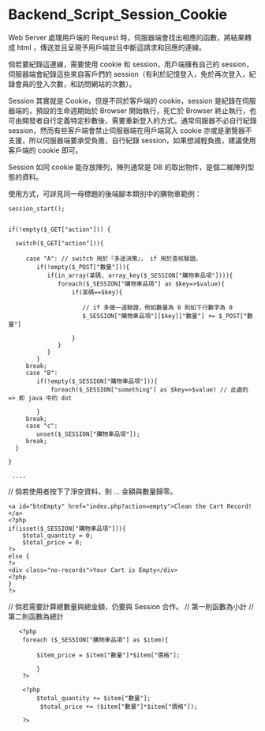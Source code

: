 # Backend_Script_Session_Cookie

Web Server 處理用戶端的 Request 時，伺服器端會找出相應的函數，將結果轉成 html ，傳送並且呈現予用戶端並且中斷這請求和回應的連線。

倘若要紀錄這連線，需要使用 cookie 和 session，用戶端擁有自己的 session，伺服器端會紀錄這些來自客戶們的 session（有利於記憶登入，免於再次登入，紀錄會員的登入次數，和訪問網站的次數）。

Session 其實就是 Cookie，但是不同於客戶端的 cookie，session 是紀錄在伺服器端的，預設的生命週期始於 Browser 開始執行，死亡於 Browser 終止執行，也可由開發者自行定義特定秒數後，需要重新登入的方式。通常伺服器不必自行紀錄 session，然而有些客戶端會禁止伺服器端在用戶端寫入 cookie 亦或是瀏覽器不支援，所以伺服器端要承受負擔，自行紀錄 session，如果想減輕負擔，建議使用客戶端的 cookie 即可。

Session 如同 cookie 能存放陣列，陣列通常是 DB 的取出物件，是個二維陣列型態的資料。

使用方式，可詳見同一母標題的後端腳本類別中的購物車範例：


    session_start();
    
    
    if(!empty($_GET["action"])) {
    
      switch($_GET["action"])){
      
         case "A": // switch 用於『多途決策』， if 用於查核驗證。
            if(!empty($_POST["數量"])){
               if(in_array(某碼, array_key($_SESSION["購物車品項"]))){
                  foreach($_SESSION["購物車品項"] as $key=>$value){
                      if(某碼==$key){
                      
                         // if 多做一道驗證，例如數量為 0 則如下行數字為 0
                         $_SESSION["購物車品項"][$key]["數量"] += $_POST["數量"]
                      
                      }
                  }
               }
            }
         break;
         case "B":
            if(!empty($_SESSION["購物車品項"])){
                foreach($_SESSION["something"] as $key=>$value) // 此處的 => 即 java 中的 dot 
            
            }
         break;
         case "c":
            unset($_SESSION["購物車品項"]);
         break;
      }
    
    }
  
     ....
  
   // 倘若使用者按下了淨空資料，則 ... 金額與數量歸零。
   
    <a id="btnEmpty" href="index.php?action=empty">Clean the Cart Record!</a>
    <?php
    if(isset($_SESSION["購物車品項"])){
        $total_quantity = 0;
        $total_price = 0;
    ?>
    else {
    ?>
    <div class="no-records">Your Cart is Empty</div>
    <?php 
    }
    ?>
    
   // 倘若需要計算總數量與總金額，仍要與 Session 合作。
   // 第一則函數為小計
   // 第二則函數為總計
   
       <?php		
        foreach ($_SESSION["購物車品項"] as $item){
        
            $item_price = $item["數量"]*$item["價格"];
            
            }
        ?>
				
		<?php
			$total_quantity += $item["數量"];
			 $total_price += ($item["數量"]*$item["價格"]);
		
		?>
   
